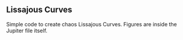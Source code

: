 ## Lissajous Curves<br> 
Simple code to create chaos Lissajous Curves. Figures are inside the Jupiter file itself.
